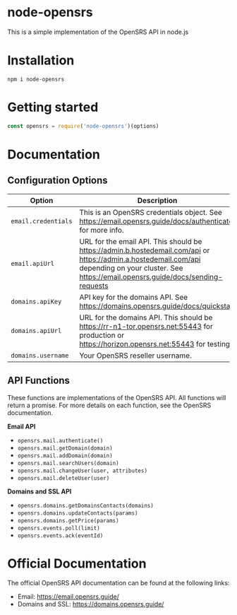 node-opensrs
============

This is a simple implementation of the OpenSRS API in node.js

Installation
============
```shell
npm i node-opensrs
```

Getting started
===============
```js
const opensrs = require('node-opensrs')(options)
```

Documentation
=============
Configuration Options
---------------------
| Option                     | Description                                                                                                                                                                                       |
|----------------------------|---------------------------------------------------------------------------------------------------------------------------------------------------------------------------------------------------|
| `email.credentials`        | This is an OpenSRS credentials object. See https://email.opensrs.guide/docs/authenticate for more info.                                                                                           |
| `email.apiUrl`             | URL for the email API. This should be https://admin.b.hostedemail.com/api or https://admin.a.hostedemail.com/api depending on your cluster. See https://email.opensrs.guide/docs/sending-requests |
| `domains.apiKey`           | API key for the domains API. See https://domains.opensrs.guide/docs/quickstart                                                                                                                    |
| `domains.apiUrl`           | URL for the domains API. This should be https://rr-n1-tor.opensrs.net:55443 for production or https://horizon.opensrs.net:55443 for testing.                                                      |
| `domains.username` | Your OpenSRS reseller username.                                                                                                                                                                   |

API Functions
-------------
These functions are implementations of the OpenSRS API. All functions will return a promise. For more details on each function, see the OpenSRS documentation.

**Email API**

- `opensrs.mail.authenticate()`
- `opensrs.mail.getDomain(domain)`
- `opensrs.mail.addDomain(domain)`
- `opensrs.mail.searchUsers(domain)`
- `opensrs.mail.changeUser(user, attributes)`
- `opensrs.mail.deleteUser(user)`

**Domains and SSL API**
- `opensrs.domains.getDomainsContacts(domains)`
- `opensrs.domains.updateContacts(params)`
- `opensrs.domains.getPrice(params)`
- `opensrs.events.poll(limit)`
- `opensrs.events.ack(eventId)`

Official Documentation
======================
The official OpenSRS API documentation can be found at the following links:
- Email: https://email.opensrs.guide/
- Domains and SSL: https://domains.opensrs.guide/
